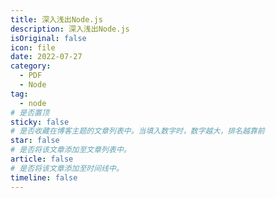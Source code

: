 ```yaml
---
title: 深入浅出Node.js
description: 深入浅出Node.js
isOriginal: false
icon: file
date: 2022-07-27
category:
  - PDF
  - Node
tag:
  - node
# 是否置顶
sticky: false
# 是否收藏在博客主题的文章列表中。当填入数字时，数字越大，排名越靠前
star: false
# 是否将该文章添加至文章列表中。
article: false
# 是否将该文章添加至时间线中。
timeline: false
---
```

<CountView></CountView>


<!-- more -->

<PDF url="https://lc-gluttony.s3.amazonaws.com/LfQUMiHwWA4l/tNunEsN5GnijilDy3SS4ij4KB7uxrxuH/%E6%B7%B1%E5%85%A5%E6%B5%85%E5%87%BANode.js.pdf"   />